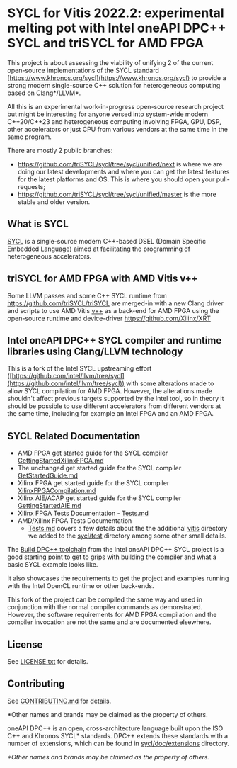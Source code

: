 # SYCL for Vitis 2022.2: experimental melting pot with Intel oneAPI DPC++ SYCL and triSYCL for AMD FPGA

This project is about assessing the viability of unifying 2 of the
current open-source implementations of the SYCL standard
[https://www.khronos.org/sycl](https://www.khronos.org/sycl) to
provide a strong modern single-source C++ solution for heterogeneous
computing based on Clang*/LLVM*.

All this is an experimental work-in-progress open-source research
project but might be interesting for anyone versed into system-wide
modern C++20/C++23 and heterogeneous computing involving FPGA, GPU, DSP,
other accelerators or just CPU from various vendors at the same time
in the same program.

There are mostly 2 public branches:

- https://github.com/triSYCL/sycl/tree/sycl/unified/next is where we
  are doing our latest developments and where you can get the latest
  features for the latest platforms and OS. This is where you should
  open your pull-requests;
- https://github.com/triSYCL/sycl/tree/sycl/unified/master is the more
  stable and older version.


## What is SYCL

[SYCL](https://www.khronos.org/sycl/) is a single-source
modern C++-based DSEL (Domain Specific Embedded Language) aimed at
facilitating the programming of heterogeneous accelerators.

## triSYCL for AMD FPGA with AMD Vitis v++

Some LLVM passes and some C++ SYCL runtime from
https://github.com/triSYCL/triSYCL are merged-in with a new Clang
driver and scripts to use AMD Vitis
[v++](https://docs.xilinx.com/r/en-US/ug1393-vitis-application-acceleration/Vitis-Compiler-Command)
as a back-end for AMD FPGA using the open-source runtime and
device-driver https://github.com/Xilinx/XRT

## Intel oneAPI DPC++ SYCL compiler and runtime libraries using Clang/LLVM technology

This is a fork of the Intel SYCL upstreaming effort
([https://github.com/intel/llvm/tree/sycl](https://github.com/intel/llvm/tree/sycl))
with some alterations made to allow SYCL compilation for AMD
FPGA. However, the alterations made shouldn't affect previous targets
supported by the Intel tool, so in theory it should be possible to use
different accelerators from different vendors at the same time,
including for example an Intel FPGA and an AMD FPGA.

## SYCL Related Documentation

- AMD FPGA get started guide for the SYCL compiler
  [GettingStartedXilinxFPGA.md](sycl/doc/GettingStartedXilinxFPGA.md)
- The unchanged get started guide for the SYCL compiler
  [GetStartedGuide.md](sycl/doc/GetStartedGuide.md)
- Xilinx FPGA get started guide for the SYCL compiler
  [XilinxFPGACompilation.md](sycl/doc/GettingStartedXilinxFPGA.md)
- Xilinx AIE/ACAP get started guide for the SYCL compiler
  [GettingStartedAIE.md](sycl/doc/GettingStartedAIE.md)
- Xilinx FPGA Tests Documentation - [Tests.md](sycl/doc/Tests.md)
- AMD/Xilinx FPGA Tests Documentation
  - [Tests.md](sycl/doc/Tests.md) covers a few details about the the
    additional [vitis](sycl/test/vitis) directory we added
    to the [sycl/test](sycl/test) directory among some other small
    details.

The [Build DPC++ toolchain](sycl/doc/GetStartedGuide.md#build-dpc-toolchain) from the
Intel oneAPI DPC++ SYCL project is a good starting point to get to
grips with building the compiler and what a basic SYCL example looks
like.

It also showcases the requirements to get the project and examples
running with the Intel OpenCL runtime or other back-ends.

This fork of the project can be compiled the same way and used in
conjunction with the normal compiler commands as demonstrated.
However, the software requirements for AMD FPGA compilation and
the compiler invocation are not the same and are documented elsewhere.


## License
See [LICENSE.txt](llvm/LICENSE.TXT) for details.

## Contributing

See [CONTRIBUTING.md](CONTRIBUTING.md) for details.

*Other names and brands may be claimed as the property of others.

oneAPI DPC++ is an open, cross-architecture language built upon the ISO C++ and Khronos
SYCL\* standards. DPC++ extends these standards with a number of extensions,
which can be found in [sycl/doc/extensions](sycl/doc/extensions) directory.

*\*Other names and brands may be claimed as the property of others.*
